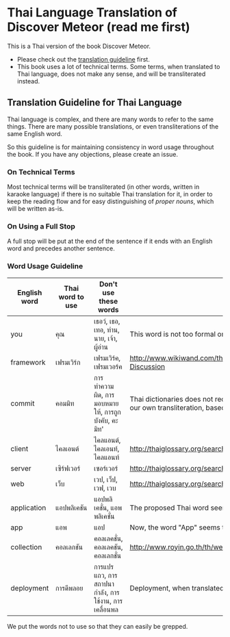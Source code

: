 Thai Language Translation of Discover Meteor (read me first)
============================================================

This is a Thai version of the book Discover Meteor.

* Please check out the [translation guideline](https://www.discovermeteor.com/guidelines) first.
* This book uses a lot of technical terms. Some terms, when translated to Thai language, does not make any sense, and will be transliterated instead.


Translation Guideline for Thai Language
---------------------------------------

Thai language is complex, and there are many words to refer to the same things.
There are many possible translations, or even transliterations of the same English word.

So this guideline is for maintaining consistency in word usage throughout the book.
If you have any objections, please create an issue.


### On Technical Terms

Most technical terms will be transliterated (in other words, written in karaoke language)
if there is no suitable Thai translation for it,
in order to keep the reading flow
and for easy distinguishing of _proper nouns_, which will be written as-is.


### On Using a Full Stop

A full stop will be put at the end of the sentence if it ends with an English word
and precedes another sentence.



### Word Usage Guideline

| English word | Thai word to use | Don't use these words | Rationale |
| ------------ | ---------------- | --------------------- | --------- |
| you | คุณ | เธอว์, เธอ, เทอ, ท่าน, นาย, เจ้า, ผู้อ่าน | This word is not too formal or informal. |
| framework | เฟรมเวิร์ก | เฟรมเวิร์ค, เฟรมเวอร์ค | <http://www.wikiwand.com/th/%E0%B9%80%E0%B8%9F%E0%B8%A3%E0%B8%A1%E0%B9%80%E0%B8%A7%E0%B8%B4%E0%B8%A3%E0%B9%8C%E0%B8%81>, [Discussion](https://github.com/DiscoverMeteor/DiscoverMeteor_th/pull/2#issuecomment-60218784) |
| commit | คอมมิท | การทำความผิด, การมอบหมายให้, การถูกบังคับ, คะมิท' | Thai dictionaries does not recognize "commit" as a noun, only a verb, so none of the translation makes sense. The word here is also a technical term, so we need to make up our own transliteration, based on the word "คอมมิชชั่น (commission)". |
| client | ไคลเอนต์ | ไคลแอนต์, ไคลเอนท์, ไคลแอนท์ | <http://thaiglossary.org/search/client> |
| server | เซิร์ฟเวอร์ | เซอร์เวอร์ | <http://thaiglossary.org/search/server> |
| web | เว็บ | เวป, เว็ป, เวฟ, เวบ | <http://thaiglossary.org/search/web> |
| application | แอปพลิเคชัน | แอปพลิเคชั่น, แอพพลิเคชั่น | The proposed Thai word seems to be the official word. |
| app | แอพ | แอป | Now, the word "App" seems to only come recently. On Google, the word แอพ is more frequently used than แอป. |
| collection | คอลเลกชัน | คอลเลคชั่น, คอลเลคชัน, คอลเลกชั่น | <http://www.royin.go.th/th/webboardnew/answer.php?GroupID=&searchKey=&searchFrom=&searchTo=&PageShow=6&TopView=&QID=11115> |
| deployment | การดีพลอย | การแปรแถว, การสถาปนากำลัง, การใช้งาน, การเคลื่อนพล | Deployment, when translated to Thai, has a militaristic meaning and makes no sense in computer term, so we transliterate it. |

We put the words not to use so that they can easily be grepped.
